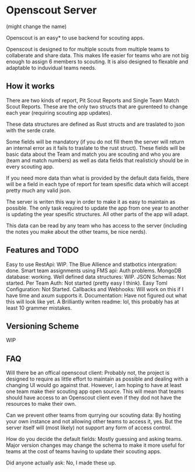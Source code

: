# Openscout Server
(might change the name)

Openscout is an easy* to use backend for scouting apps.

Openscout is designed to for multiple scouts from multiple teams to collaberate and share data. This makes life easier for teams who are not big enough to assign 6 members to scouting.
It is also designed to flexable and adaptable to induvidual teams needs.

## How it works

There are two kinds of report, Pit Scout Reports and Single Team Match Scout Reports.
These are the only two structs that are gurenteed to change each year (requiring scouting app updates).

These data structures are defined as Rust structs and are traslated to json with the serde crate.

Some fields will be mandatory (if you do not fill them the server will return an internal error as it fails to traslate to the rust struct).
These fields will be basic data about the Team and match you are scouting and who you are (team and match numbers) as well as data fields that realisticly should be in every scouting app.

If you need more data than what is provided by the default data fields, there will be a field in each type of report for team spesific data which will accept pretty much any valid json.

The server is writen this way in order to make it as easy to maintain as possible. 
The only task required to update the app from one year to another is updating the year spesific structures.
All other parts of the app will adapt.

This data can be read by any team who has access to the server (including the notes you make about the other teams, be nice nerds).


## Features and TODO

Easy to use RestApi: WIP.
The Blue Allience and statbotics intergration: done.
Smart team assignments using FMS api: Auth problems.
MongoDB database: working.
Well defined data structures: WIP.
JSON Schemas: Not started.
Per Team Auth: Not started (pretty easy I think).
Easy Toml Configuration: Not Started.
Callbacks and Webhooks: Will work on this if I have time and axum supports it.
Documentation: Have not figured out what this will look like yet.
A Brilliantly writen readme: lol, this probably has at least 10 grammer mistakes.

## Versioning Scheme

WIP

## FAQ

Will there be an offical openscout client: Probably not, the project is designed to require as little effort to maintain as possible and dealing with a changing UI would go against that. However, I am hoping to have at least one team make their scouting app open source. This will mean that teams should have access to an Openscout client even if they dod not have the resources to make their own.

Can we prevent other teams from qurrying our scouting data: By hosting your own instance and not allowing other teams to access it, yes. But the server itself will (most likely) not support any form of access control. 

How do you decide the default fields: Mostly guessing and asking teams. Major version changes may change the schema to make it more useful for teams at the cost of teams having to update their scouting apps.

Did anyone actually ask: No, I made these up.
